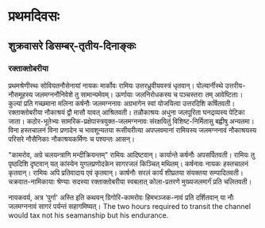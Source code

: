 # प्रथमदिवसः

## शुक्रवासरे डिसम्बर्-तृतीय-दिनाङ्कः

### रक्ताक्तोबरीया

प्रथमश्रेणीस्थः सोवियतनौसेनायां नायकः मार्कोवः रामियः उत्तरध्रुवीयवस्त्रं धृतवान्। पोल्यार्नीस्थे उत्तरीय-नौसमूहस्य जलमग्ननौनिवेशे तु सामान्यमेवम्। ऊर्णायाः जलनिरोधकस्य च पञ्चस्तराः तम् आवेष्टिताः। कुल्यां प्रति गच्छमाना मलिना कर्षनौः जलमग्ननावः अग्रभागेन स्वां योजयित्वा उत्तरदिशि कर्षितवती। रक्ताक्तोबरीया नौकाश्रयं द्वौ मासौ यावत् आश्रितवती। तन्नौकाश्रयः अधुना जलपूरिता घनद्रव्यस्य पेटिका जाता। कठोर-भूतेभ्यः सामरिक-प्रक्षेपास्त्रयुक्त-जलमग्ननावः संरक्षयितुं विशिष्ट-निर्मितासु बह्वीषु अन्यतमा। विना हस्तचालनं विना प्रणादेन च भावशून्‍यतया रूसीयरीत्या अपप्लवमानां रामियस्य जलमग्ननावं नौकाश्रयस्य परिसरे नौसैनिकाः नौकाश्रयकर्मिणः च पश्यन्तः आसन्।

"कामरोव, अग्रे चलयन्त्राणि मन्दीक्रियन्तम्" रामियः आदिष्टवान्। कार्यान्ते कर्षनौः अपसर्पितवती। रामियः तु पृष्ठदिशि दृष्टवान् यत् कांस्येन युगलप्रणोदकेन सागरजलं किञ्चित् मथितम्। कर्षनावः नायकः हस्तचालनं कृतवान्। रामियः अपि प्रतिवादाय एवं कृतवान्। कार्षनौः सरलं कार्यं शीघ्रतया संयक्तया सम्पादितवती। चक्रवात-नामिकायाः श्रेण्याः सदस्या रक्ताक्तोबरीया स्वबलात् कोला-प्रतरणे मुख्यजलमार्गं प्रति चलितवती।

नायकवर्य, अत्र 'पुर्गा' अस्ति इति कथयन् ग्रिगोरि-कामरोवः हिमभञ्जक-नावं प्रति दर्शितवान् या नौः जलमग्ननावं सागरं पर्यन्तं सहागमिष्यत्। The two hours required to transit the channel would tax not his seamanship but his endurance. 